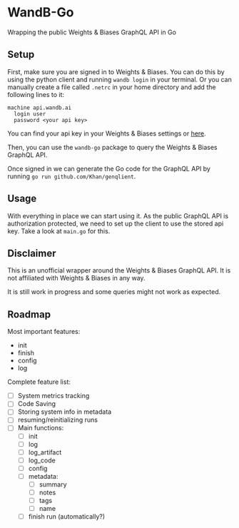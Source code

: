 # WandB-Go

Wrapping the public Weights &amp; Biases GraphQL API in Go

## Setup

First, make sure you are signed in to Weights & Biases.
You can do this by using the python client and running `wandb login` in your terminal.
Or you can manually create a file called `.netrc` in your home directory and add the following lines to it:

```
machine api.wandb.ai
  login user
  password <your api key>
```

You can find your api key in your Weights & Biases settings or [here](https://wandb.ai/authorize).

Then, you can use the `wandb-go` package to query the Weights & Biases GraphQL API.

Once signed in we can generate the Go code for the GraphQL API by running `go run github.com/Khan/genqlient`.

## Usage

With everything in place we can start using it.
As the public GraphQL API is authorization protected, we need to set up the client to use the stored api key.
Take a look at `main.go` for this.

## Disclaimer

This is an unofficial wrapper around the Weights & Biases GraphQL API.
It is not affiliated with Weights & Biases in any way.

It is still work in progress and some queries might not work as expected.

## Roadmap

Most important features:

- init
- finish
- config
- log

Complete feature list:
- [ ] System metrics tracking
- [ ] Code Saving
- [ ] Storing system info in metadata
- [ ] resuming/reinitializing runs
- [ ] Main functions:
    - [ ] init
    - [ ] log
    - [ ] log_artifact
    - [ ] log_code
    - [ ] config
    - [ ] metadata:
        - [ ] summary
        - [ ] notes
        - [ ] tags
        - [ ] name
    - [ ] finish run (automatically?)
